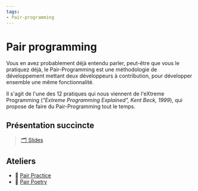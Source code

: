 ```yaml
---
tags:
- Pair-programming
---
```


# Pair programming

Vous en avez probablement déjà entendu parler, peut-être que vous le pratiquez déjà, 
le Pair-Programming est une méthodologie de développement mettant deux développeurs à
contribution, pour développer ensemble une même fonctionnalité.

Il s'agit de l'une des 12 pratiques qui nous viennent de l'eXtreme Programming 
(_"Extreme Programming Explained", Kent Beck, 1999_), qui propose de faire du Pair-Programming 
tout le temps.

## Présentation succincte

> [🗂️ Slides](slides)

## Ateliers 

- 🔗 [Pair Practice][pair-practice-mine]
- 🔗 [Pair Poetry][pair-poetry-mine] 

[pair-practice-mine]: /topics/pair-programming/pair-practice
[pair-poetry-mine]: /topics/pair-programming/pair-poetry
